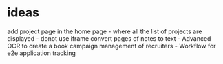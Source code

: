 # ideas
add project page in the home page - where all the list of projects are displayed - donot use iframe
convert pages of notes to text - Advanced OCR to create a book
campaign management of recruiters - Workflow for e2e application tracking
